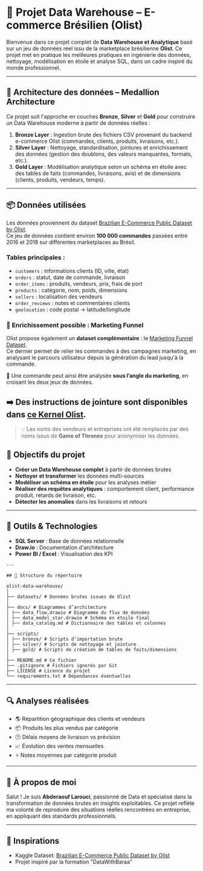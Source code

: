 # 🛒 Projet Data Warehouse – E-commerce Brésilien (Olist)

Bienvenue dans ce projet complet de **Data Warehouse et Analytique** basé sur un jeu de données réel issu de la marketplace brésilienne **Olist**. Ce projet met en pratique les meilleures pratiques en ingénierie des données, nettoyage, modélisation en étoile et analyse SQL, dans un cadre inspiré du monde professionnel.

---

## 🧱 Architecture des données – Medallion Architecture

Ce projet suit l'approche en couches **Bronze**, **Silver** et **Gold** pour construire un Data Warehouse moderne à partir de données réelles :

1. **Bronze Layer** : Ingestion brute des fichiers CSV provenant du backend e-commerce Olist (commandes, clients, produits, livraisons, etc.).
2. **Silver Layer** : Nettoyage, standardisation, jointures et enrichissement des données (gestion des doublons, des valeurs manquantes, formats, etc.).
3. **Gold Layer** : Modélisation analytique selon un schéma en étoile avec des tables de faits (commandes, livraisons, avis) et de dimensions (clients, produits, vendeurs, temps).


---

## 📦 Données utilisées

Les données proviennent du dataset [Brazilian E-Commerce Public Dataset by Olist](https://www.kaggle.com/datasets/olistbr/brazilian-ecommerce).  
Ce jeu de données contient environ **100 000 commandes** passées entre 2016 et 2018 sur différentes marketplaces au Brésil.

### Tables principales :
- `customers` : informations clients (ID, ville, état)
- `orders` : statut, date de commande, livraison
- `order_items` : produits, vendeurs, prix, frais de port
- `products` : catégorie, nom, poids, dimensions
- `sellers` : localisation des vendeurs
- `order_reviews` : notes et commentaires clients
- `geolocation` : code postal → latitude/longitude



### 🔄 Enrichissement possible : Marketing Funnel

Olist propose également un **dataset complémentaire** : le [Marketing Funnel Dataset](https://www.kaggle.com/datasets/olistbr/marketing-funnel-olist).  
Ce dernier permet de relier les commandes à des campagnes marketing, en analysant le parcours utilisateur depuis la génération du lead jusqu'à la commande.

🔗 Une commande peut ainsi être analysée **sous l’angle du marketing**, en croisant les deux jeux de données.

➡️ Des instructions de jointure sont disponibles dans [ce Kernel Olist](https://www.kaggle.com/code/olistgroup/brazilian-e-commerce).
---
> 💡 Les noms des vendeurs et entreprises ont été remplacés par des noms issus de **Game of Thrones** pour anonymiser les données.
## 🎯 Objectifs du projet

- **Créer un Data Warehouse complet** à partir de données brutes
- **Nettoyer et transformer** les données multi-sources
- **Modéliser un schéma en étoile** pour les analyses métier
- **Réaliser des requêtes analytiques** : comportement client, performance produit, retards de livraison, etc.
- **Détecter les anomalies** dans les livraisons et retours

---

## 🧰 Outils & Technologies

- **SQL Server** : Base de données relationnelle
- **Draw.io** : Documentation d'architecture
- **Power BI / Excel** : Visualisation des KPI
```
---

## 📁 Structure du répertoire

olist-data-warehouse/  
│
├── datasets/ # Données brutes issues de Olist
│
├── docs/ # Diagrammes d’architecture
│ ├── data_flow.drawio # Diagramme du flux de données
│ ├── data_model_star.drawio # Schéma en étoile final
│ ├── data_catalog.md # Dictionnaire des tables et colonnes
│
├── scripts/
│ ├── bronze/ # Scripts d’importation brute
│ ├── silver/ # Scripts de nettoyage et jointure
│ ├── gold/ # Scripts de création de tables de faits/dimensions
│
├── README.md # Ce fichier
├── .gitignore # Fichiers ignorés par Git
├── LICENSE # Licence du projet
└── requirements.txt # Dépendances éventuelles
```
---

## 🔍 Analyses réalisées

- 🌎 Répartition géographique des clients et vendeurs
- 📦 Produits les plus vendus par catégorie
- 🕒 Délais moyens de livraison vs prévision
- 📈 Évolution des ventes mensuelles
- ⭐ Notes moyennes par catégorie produit

---

## 🌟 À propos de moi

Salut ! Je suis **Abderaouf Larouci**, passionné de Data et spécialisé dans la transformation de données brutes en insights exploitables. Ce projet reflète ma volonté de reproduire des situations réelles rencontrées en entreprise, en appliquant des standards professionnels.

---

## 📌 Inspirations

- Kaggle Dataset: [Brazilian E-Commerce Public Dataset by Olist](https://www.kaggle.com/datasets/olistbr/brazilian-ecommerce)
- Projet inspiré par la formation "DataWithBaraa"


